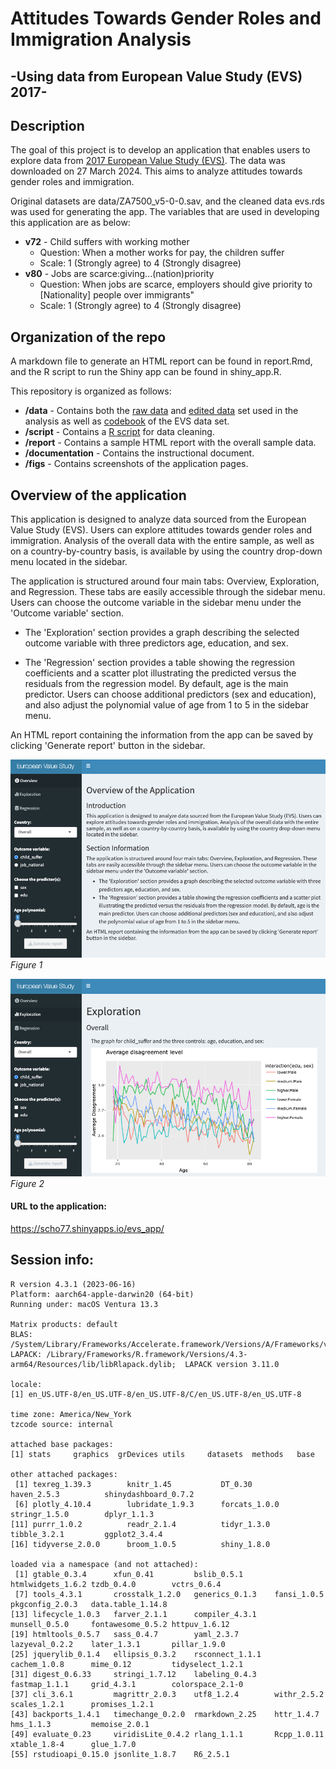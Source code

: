 # Attitudes Towards Gender Roles and Immigration Analysis
## -Using data from European Value Study (EVS) 2017-



## Description

The goal of this project is to develop an application that enables users to explore data from [2017 European Value Study (EVS)](https://search.gesis.org/research_data/ZA7500). The data was downloaded on 27 March 2024. This aims to analyze attitudes towards gender roles and immigration. 

Original datasets are data/ZA7500_v5-0-0.sav, and the cleaned data evs.rds was used for generating the app. The variables that are used in developing this application are as below:

-   **v72** - Child suffers with working mother
    -   Question: When a mother works for pay, the children suffer
    -   Scale: 1 (Strongly agree) to 4 (Strongly disagree)
-   **v80** - Jobs are scarce:giving...(nation)priority
    -   Question: When jobs are scarce, employers should give priority to [Nationality] people over immigrants"
    -   Scale: 1 (Strongly agree) to 4 (Strongly disagree)
    
    
    
## Organization of the repo

A markdown file to generate an HTML report can be found in report.Rmd, and the R script to run the Shiny app can be found in shiny_app.R.


This repository is organized as follows:

-   **/data** - Contains both the [raw data](https://github.com/sungjoocho7/Modern-workflows-in-data-science-FinalProject/blob/fea80922d6e1cbe2dd144fbbf41fe145b83548a4/data/ZA7500_v5-0-0.sav) and [edited data](https://github.com/sungjoocho7/Modern-workflows-in-data-science-FinalProject/blob/fea80922d6e1cbe2dd144fbbf41fe145b83548a4/data/evs.rds) set used in the analysis as well as [codebook](https://github.com/sungjoocho7/Modern-workflows-in-data-science-FinalProject/blob/fea80922d6e1cbe2dd144fbbf41fe145b83548a4/data/ZA7500_cdb.pdf) of the EVS data set.
-   **/script** - Contains a [R script](https://github.com/sungjoocho7/Modern-workflows-in-data-science-FinalProject/blob/fea80922d6e1cbe2dd144fbbf41fe145b83548a4/script/cleaning_evs.R) for data cleaning.
-   **/report** - Contains a sample HTML report with the overall sample data. 
-   **/documentation** - Contains the instructional document.
-   **/figs** - Contains screenshots of the application pages.



## Overview of the application

This application is designed to analyze data sourced from the European Value Study (EVS). Users can explore attitudes towards gender roles and immigration. Analysis of the overall data with the entire sample, as well as on a country-by-country basis, is available by using the country drop-down menu located in the sidebar.

The application is structured around four main tabs: Overview, Exploration, and Regression. These tabs are easily accessible through the sidebar menu. Users can choose the outcome variable in the sidebar menu under the 'Outcome variable' section.

* The 'Exploration' section provides a graph describing the selected outcome variable with three predictors age, education, and sex.

* The 'Regression' section provides a table showing the regression coefficients and a scatter plot illustrating the predicted versus the residuals from the regression model. By default, age is the main predictor. Users can choose additional predictors (sex and education), and also adjust the polynomial value of age from 1 to 5 in the sidebar menu.

An HTML report containing the information from the app can be saved by clicking 'Generate report' button in the sidebar.

![](figs/overall.jpg) *Figure 1*

![](figs/graph.jpg) *Figure 2*



#### URL to the application:

https://scho77.shinyapps.io/evs_app/




## Session info:
```
R version 4.3.1 (2023-06-16)
Platform: aarch64-apple-darwin20 (64-bit)
Running under: macOS Ventura 13.3

Matrix products: default
BLAS:   /System/Library/Frameworks/Accelerate.framework/Versions/A/Frameworks/vecLib.framework/Versions/A/libBLAS.dylib 
LAPACK: /Library/Frameworks/R.framework/Versions/4.3-arm64/Resources/lib/libRlapack.dylib;  LAPACK version 3.11.0

locale:
[1] en_US.UTF-8/en_US.UTF-8/en_US.UTF-8/C/en_US.UTF-8/en_US.UTF-8

time zone: America/New_York
tzcode source: internal

attached base packages:
[1] stats     graphics  grDevices utils     datasets  methods   base     

other attached packages:
 [1] texreg_1.39.3        knitr_1.45           DT_0.30              haven_2.5.3          shinydashboard_0.7.2
 [6] plotly_4.10.4        lubridate_1.9.3      forcats_1.0.0        stringr_1.5.0        dplyr_1.1.3         
[11] purrr_1.0.2          readr_2.1.4          tidyr_1.3.0          tibble_3.2.1         ggplot2_3.4.4       
[16] tidyverse_2.0.0      broom_1.0.5          shiny_1.8.0         

loaded via a namespace (and not attached):
 [1] gtable_0.3.4      xfun_0.41         bslib_0.5.1       htmlwidgets_1.6.2 tzdb_0.4.0        vctrs_0.6.4      
 [7] tools_4.3.1       crosstalk_1.2.0   generics_0.1.3    fansi_1.0.5       pkgconfig_2.0.3   data.table_1.14.8
[13] lifecycle_1.0.3   farver_2.1.1      compiler_4.3.1    munsell_0.5.0     fontawesome_0.5.2 httpuv_1.6.12    
[19] htmltools_0.5.7   sass_0.4.7        yaml_2.3.7        lazyeval_0.2.2    later_1.3.1       pillar_1.9.0     
[25] jquerylib_0.1.4   ellipsis_0.3.2    rsconnect_1.1.1   cachem_1.0.8      mime_0.12         tidyselect_1.2.1 
[31] digest_0.6.33     stringi_1.7.12    labeling_0.4.3    fastmap_1.1.1     grid_4.3.1        colorspace_2.1-0 
[37] cli_3.6.1         magrittr_2.0.3    utf8_1.2.4        withr_2.5.2       scales_1.2.1      promises_1.2.1   
[43] backports_1.4.1   timechange_0.2.0  rmarkdown_2.25    httr_1.4.7        hms_1.1.3         memoise_2.0.1    
[49] evaluate_0.23     viridisLite_0.4.2 rlang_1.1.1       Rcpp_1.0.11       xtable_1.8-4      glue_1.7.0       
[55] rstudioapi_0.15.0 jsonlite_1.8.7    R6_2.5.1         
```
